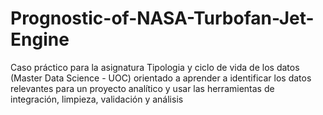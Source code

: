 # Prognostic-of-NASA-Turbofan-Jet-Engine
Caso práctico para la asignatura Tipologia y ciclo de vida de los datos (Master Data Science - UOC) orientado a aprender a identificar los datos relevantes para un proyecto analítico y usar las herramientas de integración, limpieza, validación y análisis
